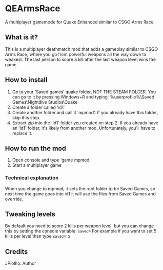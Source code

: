 # QEArmsRace
A multiplayer gamemode for Quake Enhanced similar to CSGO Arms Race 

## What is it?
This is a multiplayer deathmatch mod that adds a gameplay similar to CSGO Arms Race, where you go from powerful weapons all the way down to weakest.
The last person to score a kill after the last weapon level wins the game.

## How to install
1. Go to your 'Saved games' quake folder, NOT THE STEAM FOLDER. You can go to it by pressing Windows+R and typing: %userprofile%\Saved Games\Nightdive Studios\Quake
2. Create a folder called 'id1'
3. Create another folder and call it 'mpmod'. If you already have this folder, skip this step.
4. Extract zip into the 'id1' folder you created on step 2. If you already have an 'id1' folder, it's likely from another mod. Unfortunately, you'll have to replace it.

## How to run the mod
1. Open console and type 'game mpmod'
2. Start a multiplayer game

### Technical explanation
When you change to mpmod, it sets the root folder to be Saved Games, so next time the game goes into id1 it will use the files from Saved Games and override.

## Tweaking levels
By default you need to score 2 kills per weapon level, but you can change this by setting the console variable: `saved4`
For example if you want to set 5 kills per level then type `saved4 5`

## Credits
JPiolho: Author
